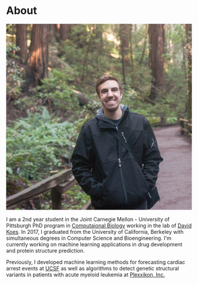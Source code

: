 <br>

# About
![myface](/images/headshot.jpg)

<!-- <br style="margin-top: 1px; display: block; margin: 5px 0;"> -->
<!-- <hr style="height:4pt; visibility:hidden;" /> -->
I am a 2nd year student in the Joint Carnegie Mellon - University of Pittsburgh PhD program in [Computaional Biology](http://www.compbio.cmu.edu/) working in the lab of [David Koes](http://www.pitt.edu/~dkoes/). In 2017, I graduated from the University of California, Berkeley with simultaneous degrees in Computer Science and Bioengineering. I'm currently working on machine learning applications in drug development and protein structure prediction.

Previously, I developed machine learning methods for forecasting cardiac arrest events at [UCSF](https://hulab.ucsf.edu/) as well as algorithms to detect genetic structural variants in patients with acute myeloid leukemia at [Plexxikon, Inc.](http://www.plexxikon.com)






